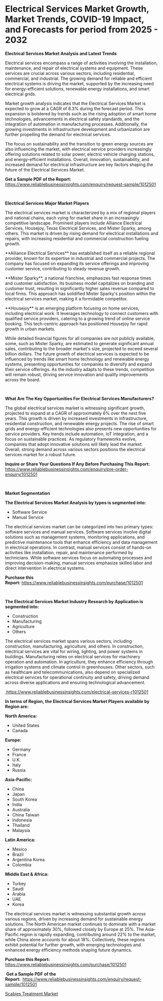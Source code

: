 <p><h1>Electrical Services Market Growth, Market Trends, COVID-19 Impact, and Forecasts for period from 2025 - 2032</h1></p><p><strong>Electrical Services Market Analysis and Latest Trends</strong></p>
<p><p>Electrical services encompass a range of activities involving the installation, maintenance, and repair of electrical systems and equipment. These services are crucial across various sectors, including residential, commercial, and industrial. The growing demand for reliable and efficient electrical systems is driving the market, supported by the increasing need for energy-efficient solutions, renewable energy installations, and smart electrical grids.</p><p>Market growth analysis indicates that the Electrical Services Market is expected to grow at a CAGR of 8.3% during the forecast period. This expansion is bolstered by trends such as the rising adoption of smart home technologies, advancements in electrical safety standards, and the integration of automation in manufacturing processes. Additionally, the growing investments in infrastructure development and urbanization are further propelling the demand for electrical services.</p><p>The focus on sustainability and the transition to green energy sources are also influencing the market, with electrical service providers increasingly offering solutions related to solar power, electric vehicle charging stations, and energy-efficient installations. Overall, innovation, sustainability, and increased demand for electrical infrastructure are key factors shaping the future of the Electrical Services Market.</p></p>
<p><strong>Get a Sample PDF of the Report:&nbsp;</strong> <a href="https://www.reliablebusinessinsights.com/enquiry/request-sample/1012501?utm_campaign=2321&utm_medium=2&utm_source=Github&utm_content=ia&utm_term=06032025&utm_id=electrical-services">https://www.reliablebusinessinsights.com/enquiry/request-sample/1012501</a></p>
<p>&nbsp;</p>
<p><strong>Electrical Services Major Market Players</strong></p>
<p><p>The electrical services market is characterized by a mix of regional players and national chains, each vying for market share in an increasingly competitive landscape. Prominent players include Alliance Electrical Services, Housejoy, Texas Electrical Services, and Mister Sparky, among others. This market is driven by rising demand for electrical installations and repairs, with increasing residential and commercial construction fueling growth.</p><p>**Alliance Electrical Services** has established itself as a reliable regional provider, known for its expertise in industrial and commercial projects. The company has focused on expanding its service offerings and improving customer service, contributing to steady revenue growth.</p><p>**Mister Sparky**, a national franchise, emphasizes fast response times and customer satisfaction. Its business model capitalizes on branding and customer trust, resulting in significantly higher sales revenue compared to local firms. This approach has solidified Mister Sparky's position within the electrical services market, making it a formidable competitor.</p><p>**Housejoy** is an emerging platform focusing on home services, including electrical work. It leverages technology to connect customers with qualified service providers, catering to a growing trend of online service booking. This tech-centric approach has positioned Housejoy for rapid growth in urban markets.</p><p>While detailed financial figures for all companies are not publicly available, some, such as Mister Sparky, are estimated to generate significant annual sales, contributing to the broader market's size, projected to exceed several billion dollars. The future growth of electrical services is expected to be influenced by trends like smart home technology and renewable energy systems, presenting opportunities for companies to diversify and expand their service offerings. As the industry adapts to these trends, competition will remain robust, driving service innovation and quality improvements across the board.</p></p>
<p>&nbsp;</p>
<p><strong>What Are The Key Opportunities For Electrical Services Manufacturers?</strong></p>
<p><p>The global electrical services market is witnessing significant growth, projected to expand at a CAGR of approximately 6% over the next five years. This growth is driven by increased investments in infrastructure, residential construction, and renewable energy projects. The rise of smart grids and energy-efficient technologies also presents new opportunities for service providers. Key trends include automation, IoT integration, and a focus on sustainable practices. As regulatory frameworks evolve, companies that adopt innovative solutions will likely lead the market. Overall, strong demand across various sectors positions the electrical services market for a robust future.</p></p>
<p><strong>Inquire or Share Your Questions If Any Before Purchasing This Report:</strong> <a href="https://www.reliablebusinessinsights.com/enquiry/pre-order-enquiry/1012501?utm_campaign=2321&utm_medium=2&utm_source=Github&utm_content=ia&utm_term=06032025&utm_id=electrical-services">https://www.reliablebusinessinsights.com/enquiry/pre-order-enquiry/1012501</a></p>
<p>&nbsp;</p>
<p><strong>Market Segmentation</strong></p>
<p><strong>The Electrical Services Market Analysis by types is segmented into:</strong></p>
<p><ul><li>Software Service</li><li>Manual Service</li></ul></p>
<p><p>The electrical services market can be categorized into two primary types: software services and manual services. Software services involve digital solutions such as management systems, monitoring applications, and predictive maintenance tools that enhance efficiency and data management in electrical operations. In contrast, manual services consist of hands-on activities like installation, repair, and maintenance performed by technicians. While software services focus on automating processes and improving decision-making, manual services emphasize skilled labor and direct intervention in electrical systems.</p></p>
<p><strong>Purchase this Report:&nbsp;</strong><a href="https://www.reliablebusinessinsights.com/purchase/1012501?utm_campaign=2321&utm_medium=2&utm_source=Github&utm_content=ia&utm_term=06032025&utm_id=electrical-services">https://www.reliablebusinessinsights.com/purchase/1012501</a></p>
<p>&nbsp;</p>
<p><strong>The Electrical Services Market Industry Research by Application is segmented into:</strong></p>
<p><ul><li>Construction</li><li>Manufacturing</li><li>Agriculture</li><li>Others</li></ul></p>
<p><p>The electrical services market spans various sectors, including construction, manufacturing, agriculture, and others. In construction, electrical services are vital for wiring, lighting, and power systems in buildings. Manufacturing relies on electrical services for machinery operation and automation. In agriculture, they enhance efficiency through irrigation systems and climate control in greenhouses. Other sectors, such as healthcare and telecommunications, also depend on specialized electrical services for operational continuity and safety, driving demand across diverse applications and ensuring technological advancement.</p></p>
<p><a href="https://www.reliablebusinessinsights.com/electrical-services-r1012501?utm_campaign=2321&utm_medium=2&utm_source=Github&utm_content=ia&utm_term=06032025&utm_id=electrical-services">&nbsp;https://www.reliablebusinessinsights.com/electrical-services-r1012501</a></p>
<p><strong>In terms of Region, the Electrical Services Market Players available by Region are:</strong></p>
<p>
    <p> <strong> North America: </strong>
        <ul>
            <li>United States</li>
            <li>Canada</li>
        </ul>
        </p> 
    <p> <strong> Europe: </strong>
        <ul>
            <li>Germany</li>
            <li>France</li>
            <li>U.K.</li>
            <li>Italy</li>
            <li>Russia</li>
        </ul>
        </p> 
    <p> <strong> Asia-Pacific: </strong>
        <ul>
            <li>China</li>
            <li>Japan</li>
            <li>South Korea</li>
            <li>India</li>
            <li>Australia</li>
            <li>China Taiwan</li>
            <li>Indonesia</li>
            <li>Thailand</li>
            <li>Malaysia</li>
        </ul>
        </p> 
    <p> <strong> Latin America: </strong>
        <ul>
            <li>Mexico</li>
            <li>Brazil</li>
            <li>Argentina Korea</li>
            <li>Colombia</li>
        </ul>
        </p> 
    <p> <strong> Middle East & Africa: </strong>
        <ul>
            <li>Turkey</li>
            <li>Saudi</li>
            <li>Arabia</li>
            <li>UAE</li>
            <li>Korea</li>
        </ul>
    </p>
    </p>
<p><p>The electrical services market is witnessing substantial growth across various regions, driven by increasing demand for sustainable energy solutions. The North American market continues to dominate with a market share of approximately 30%, followed closely by Europe at 25%. The Asia-Pacific region is rapidly expanding, contributing around 22% to the market, while China alone accounts for about 18%. Collectively, these regions exhibit potential for further growth, with emerging technologies and enhanced energy efficiency methods shaping future dynamics.</p></p>
<p><strong>Purchase this Report: </strong><a href="https://www.reliablebusinessinsights.com/purchase/1012501?utm_campaign=2321&utm_medium=2&utm_source=Github&utm_content=ia&utm_term=06032025&utm_id=electrical-services">https://www.reliablebusinessinsights.com/purchase/1012501</a></p>
<p>&nbsp;<strong>Get a Sample PDF of the Report:&nbsp;&nbsp;</strong><a href="https://www.reliablebusinessinsights.com/enquiry/request-sample/1012501?utm_campaign=2321&utm_medium=2&utm_source=Github&utm_content=ia&utm_term=06032025&utm_id=electrical-services">https://www.reliablebusinessinsights.com/enquiry/request-sample/1012501</a></p>
<p><strong></strong></p>
<p><p><a href="https://github.com/joannesouthgate/Market-Research-Report-List-5/blob/main/scabies-treatment-market.md?utm_campaign=2321&utm_medium=2&utm_source=Github&utm_content=ia&utm_term=06032025&utm_id=electrical-services">Scabies Treatment Market</a></p></p>